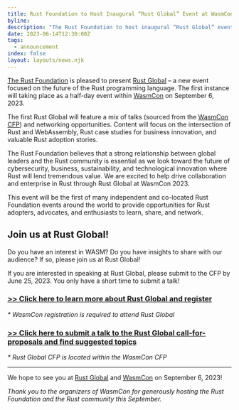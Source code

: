 ```yaml
---
title: Rust Foundation to Host Inaugural “Rust Global” Event at WasmCon 2023
byline:
description: "The Rust Foundation to host inaugural “Rust Global” event on September 6, 2023 – a gathering designed to bring together Rust enterprise users, enthusiasts, and advocates. \n\nThe first Rust Global event will be co-located with WasmCon 2023 in the Seattle area.\_"
date: 2023-06-14T12:30:00Z
tags:
  - announcement
index: false
layout: layouts/news.njk
---
```

[The Rust Foundation](https://foundation.rust-lang.org/) is pleased to present [Rust Global](https://events.linuxfoundation.org/rust-global/) – a new event focused on the future of the Rust programming language. The first instance will taking place as a half-day event within <a target="_blank" href="https://events.linuxfoundation.org/wasmcon/">WasmCon</a> on September 6, 2023.&nbsp;

The first Rust Global will feature a mix of talks (sourced from the [<u>WasmCon CFP</u>](https://events.linuxfoundation.org/wasmcon/program/cfp/#suggested-topics)) and networking opportunities. Content will focus on the intersection of Rust and WebAssembly, Rust case studies for business innovation, and valuable Rust adoption stories.&nbsp;

The Rust Foundation believes that a strong relationship between global leaders and the Rust community is essential as we look toward the future of cybersecurity, business, sustainability, and technological innovation where Rust will lend tremendous value. We are excited to help drive collaboration and enterprise in Rust through Rust Global at WasmCon 2023.&nbsp;

This event will be the first of many independent and co-located Rust Foundation events around the world to provide opportunities for Rust adopters, advocates, and enthusiasts to learn, share, and network.&nbsp;

###

## Join us at Rust Global!

Do you have an interest in WASM? Do you have insights to share with our audience? If so, please join us at Rust Global!&nbsp;

If you are interested in speaking at Rust Global, please submit to the CFP by June 25, 2023. You only have a short time to submit a talk!

### [<u>&gt;&gt; Click here to learn more about Rust Global and register</u>](https://events.linuxfoundation.org/rust-global/)

*\* WasmCon registration is required to attend Rust Global*

### [<u>&gt;&gt; Click here to submit a talk to the Rust Global call-for-proposals and find suggested topics</u>](https://events.linuxfoundation.org/wasmcon/program/cfp/#suggested-topics)​​​​​​

*\* Rust Global CFP is located within the WasmCon CFP*

---

We hope to see you at [<u>Rust Global</u>](https://events.linuxfoundation.org/rust-global/) and [<u>WasmCon</u>](https://events.linuxfoundation.org/wasmcon/) on September 6, 2023!&nbsp;

*Thank you to the organizers of WasmCon for generously hosting the Rust Foundation and the Rust community this September.*